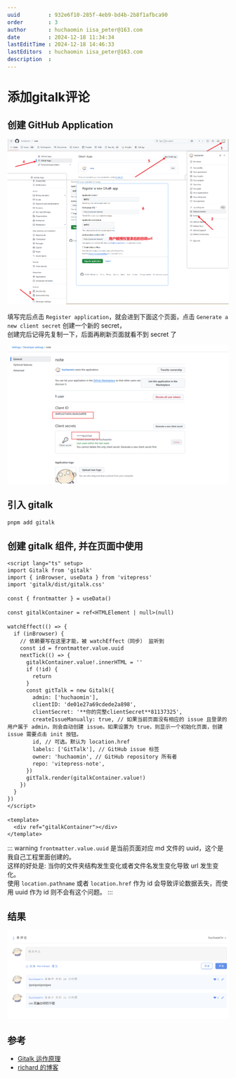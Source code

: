 ```yaml
---
uuid         : 932e6f10-285f-4eb9-bd4b-2b8f1afbca90
order        : 3
author       : huchaomin iisa_peter@163.com
date         : 2024-12-18 11:34:34
lastEditTime : 2024-12-18 14:46:33
lastEditors  : huchaomin iisa_peter@163.com
description  :
---
```


# 添加gitalk评论

## 创建 GitHub Application

![创建 GitHub Application](./创建GitHubApplication.png)

填写完后点击 `Register application`，就会进到下面这个页面，点击 `Generate a new client secret` 创建一个新的 secret，<br>
创建完后记得先复制一下，后面再刷新页面就看不到 secret 了

![创建 GitHub Application](./创建GitHubApplication2.png)

## 引入 gitalk

```bash
pnpm add gitalk
```

## 创建 gitalk 组件, 并在页面中使用

```vue
<script lang="ts" setup>
import Gitalk from 'gitalk'
import { inBrowser, useData } from 'vitepress'
import 'gitalk/dist/gitalk.css'

const { frontmatter } = useData()

const gitalkContainer = ref<HTMLElement | null>(null)

watchEffect(() => {
  if (inBrowser) {
    // 依赖要写在这里才能，被 watchEffect（同步） 监听到
    const id = frontmatter.value.uuid
    nextTick(() => {
      gitalkContainer.value!.innerHTML = ''
      if (!id) {
        return
      }
      const gitTalk = new Gitalk({
        admin: ['huchaomin'],
        clientID: 'de01e27a69cdede2a898',
        clientSecret: '**你的完整clientSecret**81137325',
        createIssueManually: true, // 如果当前页面没有相应的 issue 且登录的用户属于 admin，则会自动创建 issue。如果设置为 true，则显示一个初始化页面，创建 issue 需要点击 init 按钮。
        id, // 可选。默认为 location.href
        labels: ['GitTalk'], // GitHub issue 标签
        owner: 'huchaomin', // GitHub repository 所有者
        repo: 'vitepress-note',
      })
      gitTalk.render(gitalkContainer.value!)
    })
  }
})
</script>

<template>
  <div ref="gitalkContainer"></div>
</template>
```

::: warning
`frontmatter.value.uuid` 是当前页面对应 md 文件的 uuid，这个是我自己工程里面创建的。<br>
这样的好处是: 当你的文件夹结构发生变化或者文件名发生变化导致 url 发生变化。<br>
使用 `location.pathname` 或者 `location.href` 作为 id 会导致评论数据丢失，而使用 uuid 作为 id 则不会有这个问题。
:::

## 结果

![添加gitalk评论结果](./添加gitalk评论结果.png)

## 参考

- [Gitalk 运作原理](https://carl-zk.github.io/blog/2020/03/03/gitalk-%E8%BF%90%E4%BD%9C%E5%8E%9F%E7%90%86/)
- [richard 的博客](https://richard-docs.netlify.app/blogs/b-027)
